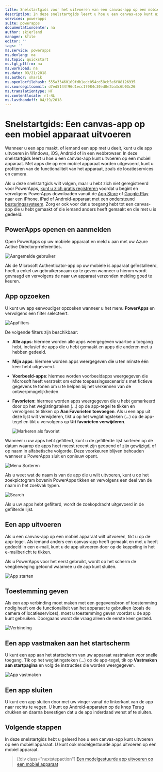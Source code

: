 ```yaml
---
title: Snelstartgids voor het uitvoeren van een canvas-app op een mobiel apparaat | Microsoft Docs
description: In deze snelstartgids leert u hoe u een canvas-app kunt uitvoeren op een mobiel apparaat
services: powerapps
suite: powerapps
documentationcenter: na
author: skjerland
manager: kfile
editor: ''
tags: ''
ms.service: powerapps
ms.devlang: na
ms.topic: quickstart
ms.tgt_pltfrm: na
ms.workload: na
ms.date: 03/21/2018
ms.author: sharik
ms.openlocfilehash: 555a33460109fdb1edc054cd58cb5e6f88126935
ms.sourcegitcommit: d7ed5144f96d1ecc17084c30ed0e2ba3c6b03c26
ms.translationtype: HT
ms.contentlocale: nl-NL
ms.lasthandoff: 04/19/2018
---
```

# <a name="quickstart-run-a-canvas-app-on-a-mobile-device"></a>Snelstartgids: Een canvas-app op een mobiel apparaat uitvoeren
Wanneer u een app maakt, of iemand een app met u deelt, kunt u die app uitvoeren in Windows, iOS, Android of in een webbrowser. In deze snelstartgids leert u hoe u een canvas-app kunt uitvoeren op een mobiel apparaat. Met apps die op een mobiel apparaat worden uitgevoerd, kunt u profiteren van de functionaliteit van het apparaat, zoals de locatieservices en camera.

Als u deze snelstartgids wilt volgen, maar u hebt zich niet geregistreerd voor PowerApps, [kunt u zich gratis registreren](https://web.powerapps.com/signup?redirect=marketing&email=) voordat u begint en vervolgens PowerApps downloaden vanuit de [App Store](https://itunes.apple.com/app/powerapps/id1047318566?mt=8) of [Google Play](https://play.google.com/store/apps/details?id=com.microsoft.msapps) naar een iPhone, iPad of Android-apparaat met een [ondersteund besturingssysteem](../maker/canvas-apps/limits-and-config.md). Zorg er ook voor dat u toegang hebt tot een canvas-app die u hebt gemaakt of die iemand anders heeft gemaakt en die met u is gedeeld.

## <a name="open-powerapps-and-sign-in"></a>PowerApps openen en aanmelden
Open PowerApps op uw mobiele apparaat en meld u aan met uw Azure Active Directory-referenties.

![Aangemelde gebruiker](./media/run-app-client/run-client-login.png)

Als de Microsoft Authenticator-app op uw mobiele is apparaat geïnstalleerd, hoeft u enkel uw gebruikersnaam op te geven wanneer u hierom wordt gevraagd en vervolgens de naar uw apparaat verzonden melding goed te keuren.

## <a name="find-the-app"></a>App opzoeken
U kunt uw app eenvoudiger opzoeken wanneer u het menu **PowerApps** en vervolgens een filter selecteert.

![Appfilters](./media/run-app-client/filter-menu.png)

De volgende filters zijn beschikbaar:

* **Alle apps**: hiermee worden alle apps weergegeven waartoe u toegang hebt, inclusief de apps die u hebt gemaakt en apps die anderen met u hebben gedeeld.

* **Mijn apps**: hiermee worden apps weergegeven die u ten minste één keer hebt uitgevoerd.

* **Voorbeeld-apps**: hiermee worden voorbeeldapps weergegeven die Microsoft heeft verstrekt om echte toepassingsscenario's met fictieve gegevens te tonen om u te helpen bij het verkennen van de ontwerpmogelijkheden.

* **Favorieten**: hiermee worden apps weergegeven die u hebt gemarkeerd door op het weglatingsteken (...) op de app-tegel te tikken en vervolgens te tikken op **Aan Favorieten toevoegen**. Als u een app uit deze lijst wilt verwijderen, tikt u op het weglatingsteken (...) op de app-tegel en tikt u vervolgens op **Uit favorieten verwijderen**.

    ![Markeren als favoriet](./media/run-app-client/favorite.png)

Wanneer u uw apps hebt gefilterd, kunt u de gefilterde lijst sorteren op de datum waarop de apps heet meest recent zijn geopend of zijn gewijzigd, of op naam in alfabetische volgorde. Deze voorkeuren blijven behouden wanneer u PowerApps sluit en opnieuw opent.

![Menu Sorteren](./media/run-app-client/sort-menu.png)

Als u weet wat de naam is van de app die u wilt uitvoeren, kunt u op het zoekpictogram bovenin PowerApps tikken en vervolgens een deel van de naam in het zoekvak typen.

![Search](./media/run-app-client/search.png)

Als u uw apps hebt gefilterd, wordt de zoekopdracht uitgevoerd in de gefilterde lijst.

## <a name="run-an-app"></a>Een app uitvoeren
Als u een canvas-app op een mobiel apparaat wilt uitvoeren, tikt u op de app-tegel. Als iemand anders een canvas-app heeft gemaakt en met u heeft gedeeld in een e-mail, kunt u de app uitvoeren door op de koppeling in het e-mailbericht te tikken.

Als u PowerApps voor het eerst gebruikt, wordt op het scherm de veegbeweging getoond waarmee u de app kunt sluiten.

![App starten](./media/run-app-client/run-client-app.png)

## <a name="give-consent"></a>Toestemming geven
Als een app verbinding moet maken met een gegevensbron of toestemming nodig heeft om de functionaliteit van het apparaat te gebruiken (zoals de camera of locatieservices), moet u toestemming geven voordat u de app kunt gebruiken. Doorgaans wordt die vraag alleen de eerste keer gesteld.

![Verbinding](./media/run-app-client/app-connection.png)

## <a name="pin-an-app-to-the-home-screen"></a>Een app vastmaken aan het startscherm
U kunt een app aan het startscherm van uw apparaat vastmaken voor snelle toegang. Tik op het weglatingsteken (...) op de app-tegel, tik op **Vastmaken aan startpagina** en volg de instructies die worden weergegeven.

![App vastmaken](./media/run-app-client/run-client-pin.png)

## <a name="close-an-app"></a>Een app sluiten
U kunt een app sluiten door met uw vinger vanaf de linkerkant van de app naar rechts te vegen. U kunt op Android-apparaten op de knop Terug drukken en daarna bevestigen dat u de app inderdaad wenst af te sluiten.

## <a name="next-steps"></a>Volgende stappen
In deze snelstartgids hebt u geleerd hoe u een canvas-app kunt uitvoeren op een mobiel apparaat. U kunt ook modelgestuurde apps uitvoeren op een mobiel apparaat.

> [!div class="nextstepaction"]
> [Een modelgestuurde app uitvoeren op een mobiel apparaat](run-app-client-model-driven.md)
